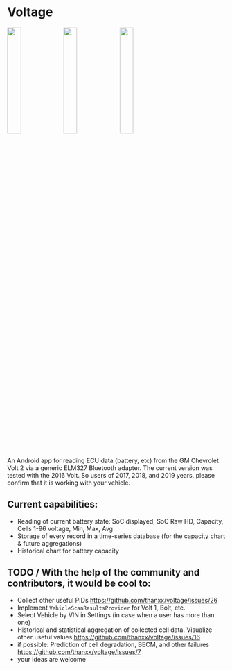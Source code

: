 # Voltage

<img src="https://github.com/thanxx/voltage/assets/21316174/4c76583f-05a2-43da-9dd8-96082d672ffc" width=25% height=25%>
<img src="https://github.com/thanxx/voltage/assets/21316174/bca18310-a5f3-4a33-9bfd-85606d1f1349" width=25% height=25%>
<img src="https://github.com/thanxx/voltage/assets/21316174/7b85c7dd-b00f-4725-94a6-836a03a0cfbd" width=25% height=25%>

An Android app for reading ECU data (battery, etc) from the GM Chevrolet Volt 2 via a generic ELM327 Bluetooth adapter. The current version was tested with the 2016 Volt.
So users of 2017, 2018, and 2019 years, please confirm that it is working with your vehicle.

## Current capabilities:
- Reading of current battery state: SoC displayed, SoC Raw HD, Capacity, Cells 1-96 voltage, Min, Max, Avg
- Storage of every record in a time-series database (for the capacity chart & future aggregations)
- Historical chart for battery capacity

## TODO / With the help of the community and contributors, it would be cool to:
- Collect other useful PIDs https://github.com/thanxx/voltage/issues/26
- Implement `VehicleScanResultsProvider` for Volt 1, Bolt, etc.
- Select Vehicle by VIN in Settings (in case when a user has more than one)
- Historical and statistical aggregation of collected cell data. Visualize other useful values https://github.com/thanxx/voltage/issues/16
- if possible: Prediction of cell degradation, BECM, and other failures https://github.com/thanxx/voltage/issues/7
- your ideas are welcome





